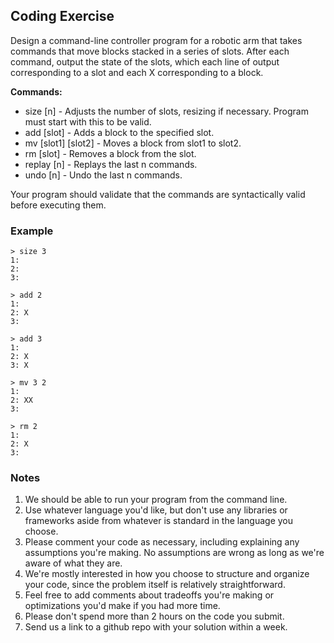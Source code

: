 ## Coding Exercise

Design a command-line controller program for a robotic arm that takes commands that move blocks stacked in a series of slots. After each command, output the state of the slots, which each line of output corresponding to a slot and each X corresponding to a block.

**Commands:**

  * size [n] - Adjusts the number of slots, resizing if necessary. Program must start with this to be valid.
  * add [slot] - Adds a block to the specified slot.
  * mv [slot1] [slot2] - Moves a block from slot1 to slot2.
  * rm [slot] - Removes a block from the slot.
  * replay [n] - Replays the last n commands.
  * undo [n] - Undo the last n commands.

Your program should validate that the commands are syntactically valid before executing them.

### Example

```
> size 3
1:
2:
3:

> add 2
1:
2: X
3:

> add 3
1:
2: X
3: X

> mv 3 2
1:
2: XX
3:

> rm 2
1:
2: X
3:
```

### Notes
1. We should be able to run your program from the command line.
2. Use whatever language you'd like, but don't use any libraries or frameworks aside from whatever is standard in the language you choose.
3. Please comment your code as necessary, including explaining any assumptions you're making. No assumptions are wrong as long as we're aware of what they are.
4. We're mostly interested in how you choose to structure and organize your code, since the problem itself is relatively straightforward.
5. Feel free to add comments about tradeoffs you're making or optimizations you'd make if you had more time.
6. Please don't spend more than 2 hours on the code you submit.
7. Send us a link to a github repo with your solution within a week.


